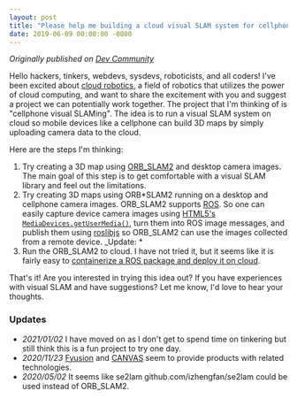 ```yaml
---
layout: post
title: "Please help me building a cloud visual SLAM system for cellphones"
date: 2019-06-09 00:00:00 -0800
---
```


_Originally published on [Dev Community](https://dev.to/mjyc/please-help-me-building-a-cloud-visual-slam-system-for-cellphones-ine)_

Hello hackers, tinkers, webdevs, sysdevs, roboticists, and all coders! I've been excited about [cloud robotics](https://en.wikipedia.org/wiki/Cloud_robotics), a field of robotics that utilizes the power of cloud computing, and want to share the excitement with you and suggest a project we can potentially work together. The project that I'm thinking of is "cellphone visual SLAMing". The idea is to run a visual SLAM system on cloud so mobile devices like a cellphone can build 3D maps by simply uploading camera data to the cloud.

Here are the steps I'm thinking:

1. Try creating a 3D map using [ORB_SLAM2](https://github.com/raulmur/ORB_SLAM2) and desktop camera images.
   The main goal of this step is to get comfortable with a visual SLAM library and feel out the limitations.
2. Try creating 3D maps using ORB*SLAM2 running on a desktop and cellphone camera images.
   ORB_SLAM2 supports [ROS](https://www.ros.org/). So one can easily capture device camera images using [HTML5's `MediaDevices.getUserMedia()`](https://developer.mozilla.org/en-US/docs/Web/API/MediaDevices/getUserMedia), turn them into ROS image messages, and publish them using [roslibjs](https://github.com/RobotWebTools/roslibjs) so ORB_SLAM2 can use the images collected from a remote device.
   \_Update: *
3. Run the ORB_SLAM2 to cloud.
   I have not tried it, but it seems like it is fairly easy to [containerize a ROS package and deploy it on cloud](https://docs.docker.com/samples/library/ros/).

That's it! Are you interested in trying this idea out? If you have experiences with visual SLAM and have suggestions? Let me know, I'd love to hear your thoughts.

### Updates

- _2021/01/02_ I have moved on as I don't get to spend time on tinkering but still think this is a fun project to try one day.
- _2020/11/23_ [Fyusion](https://fyusion.com/) and [CANVAS](https://canvas.io/) seem to provide products with related technologies.
- _2020/05/02_ It seems like se2lam github.com/izhengfan/se2lam could be used instead of ORB_SLAM2.
